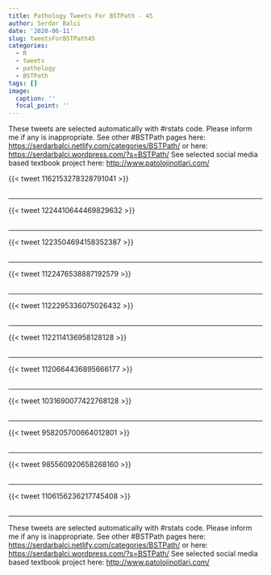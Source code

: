 ```yaml
---
title: Pathology Tweets For BSTPath - 45
author: Serdar Balci
date: '2020-06-11'
slug: tweetsForBSTPath45
categories:
  - R
  - tweets
  - pathology
  - BSTPath
tags: []
image:
  caption: ''
  focal_point: ''
---
```



These tweets are selected automatically with #rstats code. Please inform me if any is inappropriate.
See other #BSTPath pages here: https://serdarbalci.netlify.com/categories/BSTPath/  or here: https://serdarbalci.wordpress.com/?s=BSTPath/ 
See selected social media based textbook project here: http://www.patolojinotlari.com/

{{< tweet 1162153278328791041 >}}
<br>
<br>
<hr>
{{< tweet 1224410644469829632 >}}
<br>
<br>
<hr>
{{< tweet 1223504694158352387 >}}
<br>
<br>
<hr>
{{< tweet 1122476538887192579 >}}
<br>
<br>
<hr>
{{< tweet 1122295336075026432 >}}
<br>
<br>
<hr>
{{< tweet 1122114136958128128 >}}
<br>
<br>
<hr>
{{< tweet 1120664436895666177 >}}
<br>
<br>
<hr>
{{< tweet 1031690077422768128 >}}
<br>
<br>
<hr>
{{< tweet 958205700664012801 >}}
<br>
<br>
<hr>
{{< tweet 985560920658268160 >}}
<br>
<br>
<hr>
{{< tweet 1106156236217745408 >}}
<br>
<br>
<hr>


These tweets are selected automatically with #rstats code. Please inform me if any is inappropriate.
See other #BSTPath pages here: https://serdarbalci.netlify.com/categories/BSTPath/  or here: https://serdarbalci.wordpress.com/?s=BSTPath/ 
See selected social media based textbook project here: http://www.patolojinotlari.com/

